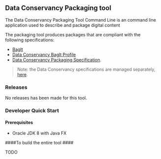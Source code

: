 <!--
Copyright 2015 Johns Hopkins University

Licensed under the Apache License, Version 2.0 (the "License");
you may not use this file except in compliance with the License.
You may obtain a copy of the License at

  http://www.apache.org/licenses/LICENSE-2.0

Unless required by applicable law or agreed to in writing,
software distributed under the License is distributed on an
"AS IS" BASIS, WITHOUT WARRANTIES OR CONDITIONS OF ANY
KIND, either express or implied.  See the License for the
specific language governing permissions and limitations
under the License.
-->
## Data Conservancy Packaging tool ##

The Data Conservancy Packaging Tool Command Line is an command line application used to describe and package digital content

The packaging tool produces packages that are compliant with
the following specifications:

* [BagIt][bagit]
* [Data Conservancy BagIt Profile][bagit-profile]
* [Data Conservancy Packaging Specification][package-spec].

> Note: the Data Conservancy specifications are managed 
> separately, [here][spec-home].


### Releases ###

No releases has been made for this tool. 

### Developer Quick Start ###

#### Prerequisites ####
 - Oracle JDK 8 with Java FX

####To build the entire tool ####

TODO

[bagit]: http://www.ietf.org/id/draft-kunze-bagit-12.txt "BagIt 0.97"
[bagit-profile]: http://dataconservancy.github.io/dc-packaging-spec/dc-bagit-profile-1.0.html "Data Conservancy BagIt Profile"
[package-spec]: http://dataconservancy.github.io/dc-packaging-spec/dc-packaging-spec-1.0.html "Data Conservancy Packaging Specification"
[spec-home]: http://dataconservancy.github.io/dc-packaging-spec/ "Data Conservancy Packaging Specification Home"
[gh-releases]: https://github.com/DataConservancy/dcs-packaging-tool/releases "Package Tool Release Page"
[dc-wiki]: https://wiki.library.jhu.edu/display/DCSDOCPKG/Package+Tools+Documentation+Home "Data Conservancy Documentation"
